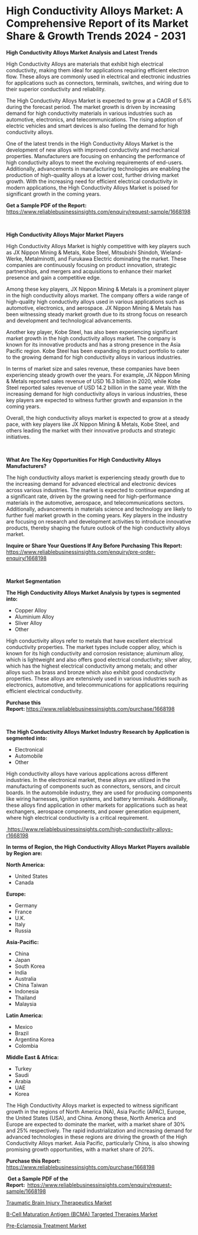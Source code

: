 <p><h1>High Conductivity Alloys Market: A Comprehensive Report of its Market Share & Growth Trends 2024 - 2031</h1></p><p><strong>High Conductivity Alloys Market Analysis and Latest Trends</strong></p>
<p><p>High Conductivity Alloys are materials that exhibit high electrical conductivity, making them ideal for applications requiring efficient electron flow. These alloys are commonly used in electrical and electronic industries for applications such as connectors, terminals, switches, and wiring due to their superior conductivity and reliability.</p><p>The High Conductivity Alloys Market is expected to grow at a CAGR of 5.6% during the forecast period. The market growth is driven by increasing demand for high conductivity materials in various industries such as automotive, electronics, and telecommunications. The rising adoption of electric vehicles and smart devices is also fueling the demand for high conductivity alloys.</p><p>One of the latest trends in the High Conductivity Alloys Market is the development of new alloys with improved conductivity and mechanical properties. Manufacturers are focusing on enhancing the performance of high conductivity alloys to meet the evolving requirements of end-users. Additionally, advancements in manufacturing technologies are enabling the production of high-quality alloys at a lower cost, further driving market growth. With the increasing need for efficient electrical conductivity in modern applications, the High Conductivity Alloys Market is poised for significant growth in the coming years.</p></p>
<p><strong>Get a Sample PDF of the Report:&nbsp;</strong> <a href="https://www.reliablebusinessinsights.com/enquiry/request-sample/1668198">https://www.reliablebusinessinsights.com/enquiry/request-sample/1668198</a></p>
<p>&nbsp;</p>
<p><strong>High Conductivity Alloys Major Market Players</strong></p>
<p><p>High Conductivity Alloys Market is highly competitive with key players such as JX Nippon Mining & Metals, Kobe Steel, Mitsubishi Shindoh, Wieland-Werke, Metalminotti, and Furukawa Electric dominating the market. These companies are continuously focusing on product innovation, strategic partnerships, and mergers and acquisitions to enhance their market presence and gain a competitive edge.</p><p>Among these key players, JX Nippon Mining & Metals is a prominent player in the high conductivity alloys market. The company offers a wide range of high-quality high conductivity alloys used in various applications such as automotive, electronics, and aerospace. JX Nippon Mining & Metals has been witnessing steady market growth due to its strong focus on research and development and technological advancements.</p><p>Another key player, Kobe Steel, has also been experiencing significant market growth in the high conductivity alloys market. The company is known for its innovative products and has a strong presence in the Asia Pacific region. Kobe Steel has been expanding its product portfolio to cater to the growing demand for high conductivity alloys in various industries.</p><p>In terms of market size and sales revenue, these companies have been experiencing steady growth over the years. For example, JX Nippon Mining & Metals reported sales revenue of USD 16.3 billion in 2020, while Kobe Steel reported sales revenue of USD 14.2 billion in the same year. With the increasing demand for high conductivity alloys in various industries, these key players are expected to witness further growth and expansion in the coming years.</p><p>Overall, the high conductivity alloys market is expected to grow at a steady pace, with key players like JX Nippon Mining & Metals, Kobe Steel, and others leading the market with their innovative products and strategic initiatives.</p></p>
<p>&nbsp;</p>
<p><strong>What Are The Key Opportunities For High Conductivity Alloys Manufacturers?</strong></p>
<p><p>The high conductivity alloys market is experiencing steady growth due to the increasing demand for advanced electrical and electronic devices across various industries. The market is expected to continue expanding at a significant rate, driven by the growing need for high-performance materials in the automotive, aerospace, and telecommunications sectors. Additionally, advancements in materials science and technology are likely to further fuel market growth in the coming years. Key players in the industry are focusing on research and development activities to introduce innovative products, thereby shaping the future outlook of the high conductivity alloys market.</p></p>
<p><strong>Inquire or Share Your Questions If Any Before Purchasing This Report:</strong> <a href="https://www.reliablebusinessinsights.com/enquiry/pre-order-enquiry/1668198">https://www.reliablebusinessinsights.com/enquiry/pre-order-enquiry/1668198</a></p>
<p>&nbsp;</p>
<p><strong>Market Segmentation</strong></p>
<p><strong>The High Conductivity Alloys Market Analysis by types is segmented into:</strong></p>
<p><ul><li>Copper Alloy</li><li>Aluminium Alloy</li><li>Sliver Alloy</li><li>Other</li></ul></p>
<p><p>High conductivity alloys refer to metals that have excellent electrical conductivity properties. The market types include copper alloy, which is known for its high conductivity and corrosion resistance; aluminum alloy, which is lightweight and also offers good electrical conductivity; silver alloy, which has the highest electrical conductivity among metals; and other alloys such as brass and bronze which also exhibit good conductivity properties. These alloys are extensively used in various industries such as electronics, automotive, and telecommunications for applications requiring efficient electrical conductivity.</p></p>
<p><strong>Purchase this Report:&nbsp;</strong><a href="https://www.reliablebusinessinsights.com/purchase/1668198">https://www.reliablebusinessinsights.com/purchase/1668198</a></p>
<p>&nbsp;</p>
<p><strong>The High Conductivity Alloys Market Industry Research by Application is segmented into:</strong></p>
<p><ul><li>Electronical</li><li>Automobile</li><li>Other</li></ul></p>
<p><p>High conductivity alloys have various applications across different industries. In the electronical market, these alloys are utilized in the manufacturing of components such as connectors, sensors, and circuit boards. In the automobile industry, they are used for producing components like wiring harnesses, ignition systems, and battery terminals. Additionally, these alloys find application in other markets for applications such as heat exchangers, aerospace components, and power generation equipment, where high electrical conductivity is a critical requirement.</p></p>
<p><a href="https://www.reliablebusinessinsights.com/high-conductivity-alloys-r1668198">&nbsp;https://www.reliablebusinessinsights.com/high-conductivity-alloys-r1668198</a></p>
<p><strong>In terms of Region, the High Conductivity Alloys Market Players available by Region are:</strong></p>
<p>
    <p> <strong> North America: </strong>
        <ul>
            <li>United States</li>
            <li>Canada</li>
        </ul>
        </p> 
    <p> <strong> Europe: </strong>
        <ul>
            <li>Germany</li>
            <li>France</li>
            <li>U.K.</li>
            <li>Italy</li>
            <li>Russia</li>
        </ul>
        </p> 
    <p> <strong> Asia-Pacific: </strong>
        <ul>
            <li>China</li>
            <li>Japan</li>
            <li>South Korea</li>
            <li>India</li>
            <li>Australia</li>
            <li>China Taiwan</li>
            <li>Indonesia</li>
            <li>Thailand</li>
            <li>Malaysia</li>
        </ul>
        </p> 
    <p> <strong> Latin America: </strong>
        <ul>
            <li>Mexico</li>
            <li>Brazil</li>
            <li>Argentina Korea</li>
            <li>Colombia</li>
        </ul>
        </p> 
    <p> <strong> Middle East & Africa: </strong>
        <ul>
            <li>Turkey</li>
            <li>Saudi</li>
            <li>Arabia</li>
            <li>UAE</li>
            <li>Korea</li>
        </ul>
    </p>
    </p>
<p><p>The High Conductivity Alloys market is expected to witness significant growth in the regions of North America (NA), Asia Pacific (APAC), Europe, the United States (USA), and China. Among these, North America and Europe are expected to dominate the market, with a market share of 30% and 25% respectively. The rapid industrialization and increasing demand for advanced technologies in these regions are driving the growth of the High Conductivity Alloys market. Asia Pacific, particularly China, is also showing promising growth opportunities, with a market share of 20%.</p></p>
<p><strong>Purchase this Report: </strong><a href="https://www.reliablebusinessinsights.com/purchase/1668198">https://www.reliablebusinessinsights.com/purchase/1668198</a></p>
<p>&nbsp;<strong>Get a Sample PDF of the Report:&nbsp;&nbsp;</strong><a href="https://www.reliablebusinessinsights.com/enquiry/request-sample/1668198">https://www.reliablebusinessinsights.com/enquiry/request-sample/1668198</a></p>
<p><strong></strong></p>
<p><p><a href="https://github.com/faisalayoob601/Market-Research-Report-List-1/blob/main/traumatic-brain-injury-therapeutics-market.md">Traumatic Brain Injury Therapeutics Market</a></p><p><a href="https://github.com/nafiafirdania/Market-Research-Report-List-1/blob/main/b-cell-maturation-antigen-bcma-targeted-therapies-market.md">B-Cell Maturation Antigen (BCMA) Targeted Therapies Market</a></p><p><a href="https://github.com/santosh758595/Market-Research-Report-List-5/blob/main/pre-eclampsia-treatment-market.md">Pre-Eclampsia Treatment Market</a></p></p>